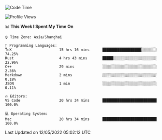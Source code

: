 <!--START_SECTION:waka-->
![Code Time](http://img.shields.io/badge/Code%20Time-1%2C301%20hrs%2054%20mins-blue)

![Profile Views](http://img.shields.io/badge/Profile%20Views-50-blue)

📊 **This Week I Spent My Time On** 

```text
⌚︎ Time Zone: Asia/Shanghai

💬 Programming Languages: 
TeX                      15 hrs 16 mins      ██████████████████░░░░░░░   74.25% 
Rust                     4 hrs 43 mins       █████░░░░░░░░░░░░░░░░░░░░   22.96% 
C++                      29 mins             ░░░░░░░░░░░░░░░░░░░░░░░░░   2.36% 
Markdown                 2 mins              ░░░░░░░░░░░░░░░░░░░░░░░░░   0.18% 
JSON                     1 min               ░░░░░░░░░░░░░░░░░░░░░░░░░   0.11%

🔥 Editors: 
VS Code                  20 hrs 34 mins      █████████████████████████   100.0%

💻 Operating System: 
Mac                      20 hrs 34 mins      █████████████████████████   100.0%

```


 Last Updated on 12/05/2022 05:02:12 UTC
<!--END_SECTION:waka-->
